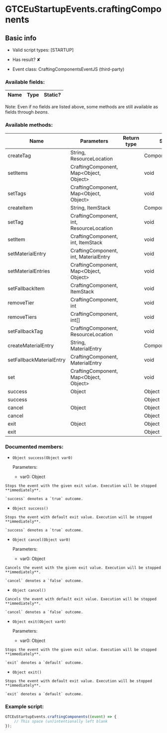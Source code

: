 # GTCEuStartupEvents.craftingComponents

## Basic info

- Valid script types: [STARTUP]

- Has result? ✘

- Event class: CraftingComponentsEventJS (third-party)

### Available fields:

| Name | Type | Static? |
| ---- | ---- | ------- |

Note: Even if no fields are listed above, some methods are still available as fields through *beans*.

### Available methods:

| Name | Parameters | Return type | Static? |
| ---- | ---------- | ----------- | ------- |
| createTag | String, ResourceLocation |  | ComponentWrapper | ✘ |
| setItems | CraftingComponent, Map<Object, Object> |  | void | ✘ |
| setTags | CraftingComponent, Map<Object, Object> |  | void | ✘ |
| createItem | String, ItemStack |  | ComponentWrapper | ✘ |
| setTag | CraftingComponent, int, ResourceLocation |  | void | ✘ |
| setItem | CraftingComponent, int, ItemStack |  | void | ✘ |
| setMaterialEntry | CraftingComponent, int, MaterialEntry |  | void | ✘ |
| setMaterialEntries | CraftingComponent, Map<Object, Object> |  | void | ✘ |
| setFallbackItem | CraftingComponent, ItemStack |  | void | ✘ |
| removeTier | CraftingComponent, int |  | void | ✘ |
| removeTiers | CraftingComponent, int[] |  | void | ✘ |
| setFallbackTag | CraftingComponent, ResourceLocation |  | void | ✘ |
| createMaterialEntry | String, MaterialEntry |  | ComponentWrapper | ✘ |
| setFallbackMaterialEntry | CraftingComponent, MaterialEntry |  | void | ✘ |
| set | CraftingComponent, Map<Object, Object> |  | void | ✘ |
| success | Object |  | Object | ✘ |
| success |  |  | Object | ✘ |
| cancel | Object |  | Object | ✘ |
| cancel |  |  | Object | ✘ |
| exit | Object |  | Object | ✘ |
| exit |  |  | Object | ✘ |


### Documented members:

- `Object success(Object var0)`

  Parameters:
  - var0: Object

```
Stops the event with the given exit value. Execution will be stopped **immediately**.

`success` denotes a `true` outcome.
```

- `Object success()`
```
Stops the event with default exit value. Execution will be stopped **immediately**.

`success` denotes a `true` outcome.
```

- `Object cancel(Object var0)`

  Parameters:
  - var0: Object

```
Cancels the event with the given exit value. Execution will be stopped **immediately**.

`cancel` denotes a `false` outcome.
```

- `Object cancel()`
```
Cancels the event with default exit value. Execution will be stopped **immediately**.

`cancel` denotes a `false` outcome.
```

- `Object exit(Object var0)`

  Parameters:
  - var0: Object

```
Stops the event with the given exit value. Execution will be stopped **immediately**.

`exit` denotes a `default` outcome.
```

- `Object exit()`
```
Stops the event with default exit value. Execution will be stopped **immediately**.

`exit` denotes a `default` outcome.
```



### Example script:

```js
GTCEuStartupEvents.craftingComponents((event) => {
	// This space (un)intentionally left blank
});
```

